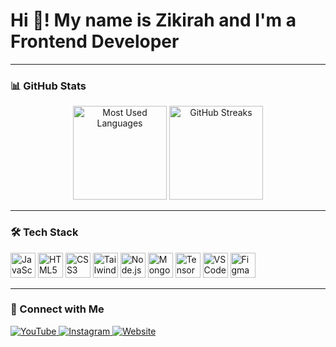 <h1>Hi 👋! My name is Zikirah and I'm a Frontend Developer</h1>

---

### 📊 GitHub Stats
<p align="center">
  <img src="https://github-readme-stats.vercel.app/api/top-langs/?username=zikirah&layout=compact&theme=radical" height="150" alt="Most Used Languages" />
  <img src="https://github-readme-streak-stats.herokuapp.com/?user=zikirah&theme=radical" height="150" alt="GitHub Streaks" />
</p>

---

### 🛠 Tech Stack
<p>
  <img src="https://cdn.jsdelivr.net/gh/devicons/devicon/icons/javascript/javascript-original.svg" height="40" alt="JavaScript" />
  <img src="https://cdn.jsdelivr.net/gh/devicons/devicon/icons/html5/html5-original.svg" height="40" alt="HTML5" />
  <img src="https://cdn.jsdelivr.net/gh/devicons/devicon/icons/css3/css3-original.svg" height="40" alt="CSS3" />
  <img src="https://cdn.simpleicons.org/tailwindcss/06B6D4" height="40" alt="Tailwind CSS" />
  <img src="https://cdn.jsdelivr.net/gh/devicons/devicon/icons/nodejs/nodejs-original.svg" height="40" alt="Node.js" />
  <img src="https://cdn.jsdelivr.net/gh/devicons/devicon/icons/mongodb/mongodb-original-wordmark.svg" height="40" alt="MongoDB" />
  <img src="https://www.vectorlogo.zone/logos/tensorflow/tensorflow-icon.svg" height="40" alt="TensorFlow" />
  <img src="https://cdn.jsdelivr.net/gh/devicons/devicon/icons/vscode/vscode-original.svg" height="40" alt="VS Code" />
  <img src="https://www.vectorlogo.zone/logos/figma/figma-icon.svg" height="40" alt="Figma" />
</p>

---

### 📲 Connect with Me
<p>
  <a href="https://www.youtube.com/c/zikirah" target="_blank">
    <img src="https://img.shields.io/badge/YouTube-FF0000?style=for-the-badge&logo=youtube&logoColor=white" alt="YouTube" />
  </a>
  <a href="https://instagram.com/zikiraahh" target="_blank">
    <img src="https://img.shields.io/badge/Instagram-E4405F?style=for-the-badge&logo=instagram&logoColor=white" alt="Instagram" />
  </a>
  <a href="https://zikirah.vercel.app/" target="_blank">
    <img src="https://img.shields.io/badge/Website-000?style=for-the-badge&logo=Google-Chrome&logoColor=white" alt="Website" />
  </a>
</p>
